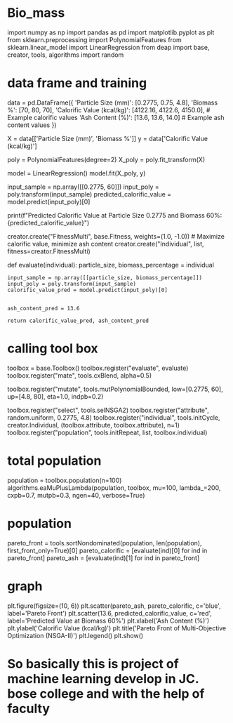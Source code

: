 # Bio_mass
import numpy as np
import pandas as pd
import matplotlib.pyplot as plt
from sklearn.preprocessing import PolynomialFeatures
from sklearn.linear_model import LinearRegression
from deap import base, creator, tools, algorithms
import random

# data frame and training
data = pd.DataFrame({
    'Particle Size (mm)': [0.2775, 0.75, 4.8],
    'Biomass %': [70, 80, 70],
    'Calorific Value (kcal/kg)': [4122.16, 4122.6, 4150.0],  # Example calorific values
    'Ash Content (%)': [13.6, 13.6, 14.0]  # Example ash content values
})


X = data[['Particle Size (mm)', 'Biomass %']]
y = data['Calorific Value (kcal/kg)']


poly = PolynomialFeatures(degree=2)
X_poly = poly.fit_transform(X)


model = LinearRegression()
model.fit(X_poly, y)


input_sample = np.array([[0.2775, 60]])
input_poly = poly.transform(input_sample)
predicted_calorific_value = model.predict(input_poly)[0]


print(f"Predicted Calorific Value at Particle Size 0.2775 and Biomass 60%: {predicted_calorific_value}")



creator.create("FitnessMulti", base.Fitness, weights=(1.0, -1.0))  # Maximize calorific value, minimize ash content
creator.create("Individual", list, fitness=creator.FitnessMulti)



def evaluate(individual):
    particle_size, biomass_percentage = individual

    input_sample = np.array([[particle_size, biomass_percentage]])
    input_poly = poly.transform(input_sample)
    calorific_value_pred = model.predict(input_poly)[0]


    ash_content_pred = 13.6

    return calorific_value_pred, ash_content_pred

# calling tool box
toolbox = base.Toolbox()
toolbox.register("evaluate", evaluate)
toolbox.register("mate", tools.cxBlend, alpha=0.5)


toolbox.register("mutate", tools.mutPolynomialBounded, low=[0.2775, 60], up=[4.8, 80], eta=1.0, indpb=0.2)

toolbox.register("select", tools.selNSGA2)
toolbox.register("attribute", random.uniform, 0.2775, 4.8)
toolbox.register("individual", tools.initCycle, creator.Individual, (toolbox.attribute, toolbox.attribute), n=1)
toolbox.register("population", tools.initRepeat, list, toolbox.individual)

# total population
population = toolbox.population(n=100)
algorithms.eaMuPlusLambda(population, toolbox, mu=100, lambda_=200, cxpb=0.7, mutpb=0.3, ngen=40, verbose=True)

# population
pareto_front = tools.sortNondominated(population, len(population), first_front_only=True)[0]
pareto_calorific = [evaluate(ind)[0] for ind in pareto_front]
pareto_ash = [evaluate(ind)[1] for ind in pareto_front]

# graph
plt.figure(figsize=(10, 6))
plt.scatter(pareto_ash, pareto_calorific, c='blue', label='Pareto Front')
plt.scatter(13.6, predicted_calorific_value, c='red', label='Predicted Value at Biomass 60%')
plt.xlabel('Ash Content (%)')
plt.ylabel('Calorific Value (kcal/kg)')
plt.title('Pareto Front of Multi-Objective Optimization (NSGA-II)')
plt.legend()
plt.show()

# So basically this is project of machine learning develop in JC. bose college and with the help of faculty
